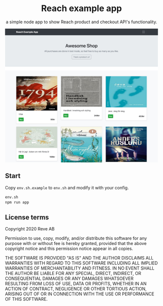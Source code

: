 <h1 align="center">Reach example app</h1>

<p align="center">a simple node app to show Reach product and checkout API's functionality.</p>

<p align="center"><img src="https://raw.githubusercontent.com/walm/reach-node-example/master/screenshot.jpg" width="800px"></p>

## Start

Copy `env.sh.example` to `env.sh` and modify it with your config.

```sh
env.sh
npm run app
```

## License terms

Copyright 2020 Reve AB

Permission to use, copy, modify, and/or distribute this software for any purpose with or without fee is hereby granted, provided that the above copyright notice and this permission notice appear in all copies.

THE SOFTWARE IS PROVIDED "AS IS" AND THE AUTHOR DISCLAIMS ALL WARRANTIES WITH REGARD TO THIS SOFTWARE INCLUDING ALL IMPLIED WARRANTIES OF MERCHANTABILITY AND FITNESS. IN NO EVENT SHALL THE AUTHOR BE LIABLE FOR ANY SPECIAL, DIRECT, INDIRECT, OR CONSEQUENTIAL DAMAGES OR ANY DAMAGES WHATSOEVER RESULTING FROM LOSS OF USE, DATA OR PROFITS, WHETHER IN AN ACTION OF CONTRACT, NEGLIGENCE OR OTHER TORTIOUS ACTION, ARISING OUT OF OR IN CONNECTION WITH THE USE OR PERFORMANCE OF THIS SOFTWARE.
